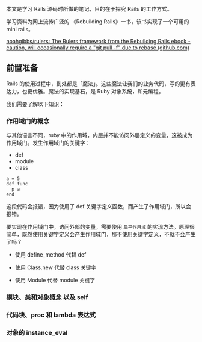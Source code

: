 本文是学习 Rails 源码时所做的笔记，目的在于探究 Rails 的工作方式。



学习资料为网上流传广泛的 《Rebuilding Rails》一书，该书实现了一个可用的 mini rails。

[noahgibbs/rulers: The Rulers framework from the Rebuilding Rails ebook - caution, will occasionally require a "git pull -f" due to rebase (github.com)](https://github.com/noahgibbs/rulers)



## 前置准备



Rails 的使用过程中，到处都是「魔法」。这些魔法让我们的业务代码，写的更有表达力，也更优雅。魔法的实现基石，是 Ruby 对象系统，和元编程。



我们需要了解以下知识：



### 作用域门的概念

与其他语言不同，ruby 中的作用域，内层并不能访问外层定义的变量，这被成为作用域门。发生作用域门的关键字：

- def
- module
- class



```
a = 5
def func
  p a
end
```

这段代码会报错，因为使用了 def 关键字定义函数，而产生了作用域门，所以会报错。



要实现在作用域门中，访问外部的变量，需要使用 `扁平作用域` 的实现方法。原理很简单，既然使用关键字定义会产生作用域门，那不使用关键字定义，不就不会产生了吗？



- 使用 define_method 代替 def

- 使用 Class.new 代替 class 关键字
- 使用 Module 代替 module 关键字



### 模块、类和对象概念 以及 self

### 代码块、proc 和 lambda 表达式

### 对象的 instance_eval



